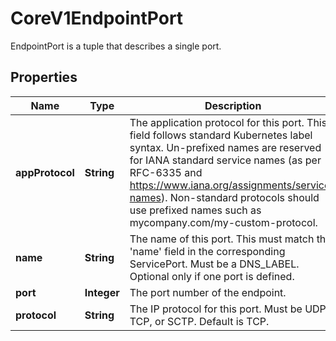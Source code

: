 

# CoreV1EndpointPort

EndpointPort is a tuple that describes a single port.
## Properties

Name | Type | Description | Notes
------------ | ------------- | ------------- | -------------
**appProtocol** | **String** | The application protocol for this port. This field follows standard Kubernetes label syntax. Un-prefixed names are reserved for IANA standard service names (as per RFC-6335 and https://www.iana.org/assignments/service-names). Non-standard protocols should use prefixed names such as mycompany.com/my-custom-protocol. |  [optional]
**name** | **String** | The name of this port.  This must match the &#39;name&#39; field in the corresponding ServicePort. Must be a DNS_LABEL. Optional only if one port is defined. |  [optional]
**port** | **Integer** | The port number of the endpoint. | 
**protocol** | **String** | The IP protocol for this port. Must be UDP, TCP, or SCTP. Default is TCP.   |  [optional]



